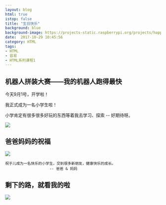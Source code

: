 ```yaml
---
layout: blog
html: true
istop: false
title: "生日快乐"
background: blue
background-image: https://projects-static.raspberrypi.org/projects/happy-birthday/56fe464042e92183fecf5b0ee688509261f3d35c/en/images/happy-birthday.png
date:  2017-10-29 10:45:56
category: HTML
tags:
- HTML
- 容易
- HTML系列课程1
---
```


## 机器人拼装大赛——我的机器人跑得最快

今天9月1号，开学啦！

我正式成为一名小学生啦！

小学肯定有很多很多好玩的东西等着我去学习、探索 -- 好期待呀。

![](http://xiooix.oss-cn-hangzhou.aliyuncs.com/img/learn_20170901_pic1.jpg)


## 爸爸妈妈的祝福
![](http://xiooix.oss-cn-hangzhou.aliyuncs.com/img/learn_20170910_pic3.jpg)

>
```
祝于儿成为一名快乐的小学生，交到很多新朋友，健康快乐的成长。
 					-- 爸爸 & 妈妈
```

## 剩下的路，就看我的啦

![](http://xiooix.oss-cn-hangzhou.aliyuncs.com/img/learn_20170901_pic2.jpg)

